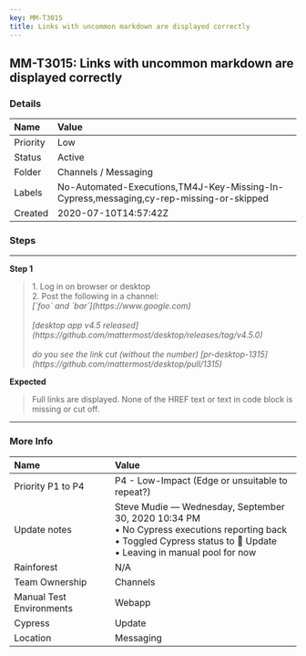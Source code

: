 ```yaml
---
key: MM-T3015
title: Links with uncommon markdown are displayed correctly
---
```


## MM-T3015: Links with uncommon markdown are displayed correctly

### Details

| Name     | Value                                                                                   |
| :------- | :-------------------------------------------------------------------------------------- |
| Priority | Low                                                                                     |
| Status   | Active                                                                                  |
| Folder   | Channels / Messaging                                                                    |
| Labels   | No-Automated-Executions,TM4J-Key-Missing-In-Cypress,messaging,cy-rep-missing-or-skipped |
| Created  | 2020-07-10T14:57:42Z                                                                    |

### Steps

<hr/>

**Step 1**

> <article>1. Log in on browser or desktop<br>2. Post the following in a channel:<br><em>[`foo` and `bar`](https://www.google.com) <br><br>[desktop app v4.5 released](https://github.com/mattermost/desktop/releases/tag/v4.5.0) <br><br>do you see the link cut (without the number) [pr-desktop-1315](https://github.com/mattermost/desktop/pull/1315)</em><em>&nbsp;</em></article>

**Expected**

> <article>Full links are displayed. None of the HREF text or text in code block is missing or cut off.&nbsp;</article>

<hr/>

### More Info

| Name                     | Value                                                                                                                                                                      |
| :----------------------- | :------------------------------------------------------------------------------------------------------------------------------------------------------------------------- |
| Priority P1 to P4        | P4 - Low-Impact (Edge or unsuitable to repeat?)                                                                                                                            |
| Update notes             | Steve Mudie — Wednesday, September 30, 2020 10:34 PM<br>• No Cypress executions reporting back<br>• Toggled Cypress status to 🔧 Update<br>• Leaving in manual pool for now |
| Rainforest               | N/A                                                                                                                                                                        |
| Team Ownership           | Channels                                                                                                                                                                   |
| Manual Test Environments | Webapp                                                                                                                                                                     |
| Cypress                  | Update                                                                                                                                                                     |
| Location                 | Messaging                                                                                                                                                                  |
